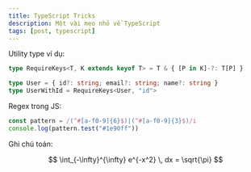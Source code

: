 ```yaml
---
title: TypeScript Tricks
description: Một vài mẹo nhỏ về TypeScript
tags: [post, typescript]
---
```


Utility type ví dụ:

```ts
type RequireKeys<T, K extends keyof T> = T & { [P in K]-?: T[P] }

type User = { id?: string; email?: string; name?: string }
type UserWithId = RequireKeys<User, "id">
```

Regex trong JS:

```js
const pattern = /(^#[a-f0-9]{6}$)|(^#[a-f0-9]{3}$)/i
console.log(pattern.test("#1e90ff"))
```

Ghi chú toán:

$$
\int_{-\infty}^{\infty} e^{-x^2} \, dx = \sqrt{\pi}
$$


